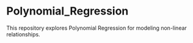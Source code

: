 # Polynomial_Regression
This repository explores Polynomial Regression for modeling non-linear relationships.
